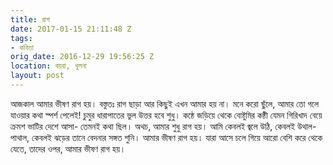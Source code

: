 ```yaml
---
title: রাগ
date: 2017-01-15 21:11:48 Z
tags:
- কবিতা
orig_date: 2016-12-29 19:56:25 Z
location: বয়রা, খুলনা
layout: post
---
```


আজকাল আমার ভীষণ রাগ হয়।
বস্তুতঃ রাগ ছাড়া আর
কিছুই এখন আমার হয় না।
মনে করো ছুঁলে,
আমার তো গলে যাওয়ার কথা স্পর্শ পেলেই!
চুমুর ধারাপাতের ভুল উত্তর হবে শুধু।
কন্ঠে জড়িয়ে থেকে বোষ্টুমির কন্ঠী যেমন
গিরিখাদ বেয়ে ক্রমশ ভাটির দেশে আসা-
তেমনই কথা ছিল।
অথচ, আমার শুধু রাগ হয়।
আমি কেবলই জ্বলে উঠি,
কেবলই উথাল-পাথাল,
কেবলই ঝড়ের তানে বেদনার সঙ্গত শুনি।
আমার ভীষণ রাগ হয়।
যারা আসে চলে গিয়ে আরো বেশি করে থেকে যেতে,
তাদের ওপর,
আমার ভীষণ রাগ হয়।